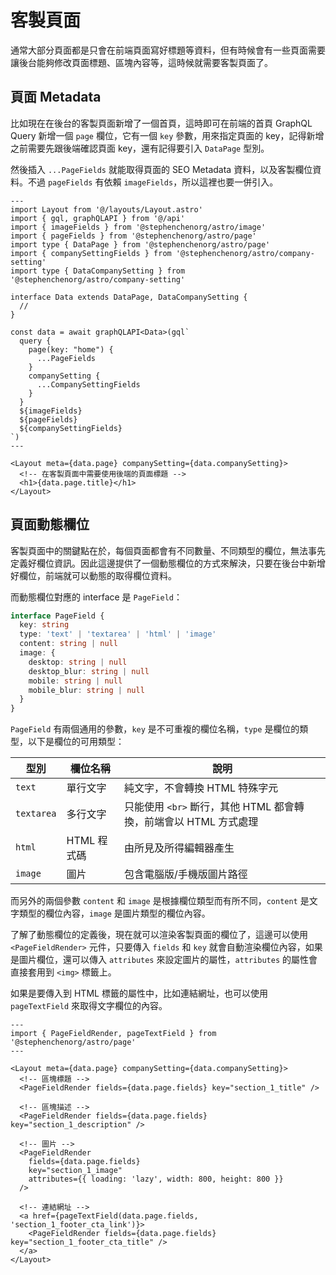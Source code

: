 # 客製頁面

通常大部分頁面都是只會在前端頁面寫好標題等資料，但有時候會有一些頁面需要讓後台能夠修改頁面標題、區塊內容等，這時候就需要客製頁面了。

## 頁面 Metadata

比如現在在後台的客製頁面新增了一個首頁，這時即可在前端的首頁 GraphQL Query 新增一個 `page` 欄位，它有一個 `key` 參數，用來指定頁面的 key，記得新增之前需要先跟後端確認頁面 key，還有記得要引入 `DataPage` 型別。

然後插入 `...PageFields` 就能取得頁面的 SEO Metadata 資料，以及客製欄位資料。不過 `pageFields` 有依賴 `imageFields`，所以這裡也要一併引入。

```astro
---
import Layout from '@/layouts/Layout.astro'
import { gql, graphQLAPI } from '@/api'
import { imageFields } from '@stephenchenorg/astro/image'
import { pageFields } from '@stephenchenorg/astro/page'
import type { DataPage } from '@stephenchenorg/astro/page'
import { companySettingFields } from '@stephenchenorg/astro/company-setting'
import type { DataCompanySetting } from '@stephenchenorg/astro/company-setting'

interface Data extends DataPage, DataCompanySetting {
  //
}

const data = await graphQLAPI<Data>(gql`
  query {
    page(key: "home") {
      ...PageFields
    }
    companySetting {
      ...CompanySettingFields
    }
  }
  ${imageFields}
  ${pageFields}
  ${companySettingFields}
`)
---

<Layout meta={data.page} companySetting={data.companySetting}>
  <!-- 在客製頁面中需要使用後端的頁面標題 -->
  <h1>{data.page.title}</h1>
</Layout>
```

## 頁面動態欄位

客製頁面中的關鍵點在於，每個頁面都會有不同數量、不同類型的欄位，無法事先定義好欄位資訊。因此這邊提供了一個動態欄位的方式來解決，只要在後台中新增好欄位，前端就可以動態的取得欄位資料。

而動態欄位對應的 interface 是 `PageField`：

```ts
interface PageField {
  key: string
  type: 'text' | 'textarea' | 'html' | 'image'
  content: string | null
  image: {
    desktop: string | null
    desktop_blur: string | null
    mobile: string | null
    mobile_blur: string | null
  }
}
```

`PageField` 有兩個通用的參數，`key` 是不可重複的欄位名稱，`type` 是欄位的類型，以下是欄位的可用類型：

| 型別 | 欄位名稱 | 說明 |
| --- | --- | --- |
| `text` | 單行文字 | 純文字，不會轉換 HTML 特殊字元 |
| `textarea` | 多行文字 | 只能使用 `<br>` 斷行，其他 HTML 都會轉換，前端會以 HTML 方式處理 |
| `html` | HTML 程式碼 | 由所見及所得編輯器產生 |
| `image` | 圖片 | 包含電腦版/手機版圖片路徑 |

而另外的兩個參數 `content` 和 `image` 是根據欄位類型而有所不同，`content` 是文字類型的欄位內容，`image` 是圖片類型的欄位內容。

了解了動態欄位的定義後，現在就可以渲染客製頁面的欄位了，這邊可以使用 `<PageFieldRender>` 元件，只要傳入 `fields` 和 `key` 就會自動渲染欄位內容，如果是圖片欄位，還可以傳入 `attributes` 來設定圖片的屬性，`attributes` 的屬性會直接套用到 `<img>` 標籤上。

如果是要傳入到 HTML 標籤的屬性中，比如連結網址，也可以使用 `pageTextField` 來取得文字欄位的內容。

```astro
---
import { PageFieldRender, pageTextField } from '@stephenchenorg/astro/page'
---

<Layout meta={data.page} companySetting={data.companySetting}>
  <!-- 區塊標題 -->
  <PageFieldRender fields={data.page.fields} key="section_1_title" />

  <!-- 區塊描述 -->
  <PageFieldRender fields={data.page.fields} key="section_1_description" />

  <!-- 圖片 -->
  <PageFieldRender
    fields={data.page.fields}
    key="section_1_image"
    attributes={{ loading: 'lazy', width: 800, height: 800 }}
  />

  <!-- 連結網址 -->
  <a href={pageTextField(data.page.fields, 'section_1_footer_cta_link')}>
    <PageFieldRender fields={data.page.fields} key="section_1_footer_cta_title" />
  </a>
</Layout>
```

